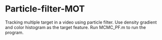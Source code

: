 # Particle-filter-MOT

Tracking multiple target in a video using particle filter. Use density gradient and color histogram as the target feature. 
Run MCMC_PF.m to run the program.
